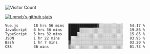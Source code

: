 ![Visitor Count](https://profile-counter.glitch.me/Lpmvb/count.svg)

[![Lpmvb's github stats](https://github-readme-stats.vercel.app/api?username=lpmvb&show_icons=true&title_color=fff&icon_color=79ff97&text_color=9f9f9f&bg_color=151515)](https://github.com/anuraghazra/github-readme-stats)

<!--
Here are some ideas to get you started:

- 🔭 I’m currently working on ...
- 🌱 I’m currently learning ...
- 👯 I’m looking to collaborate on ...
- 🤔 I’m looking for help with ...
- 💬 Ask me about ...
- 📫 How to reach me: ...
- 😄 Pronouns: ...
- ⚡ Fun fact: ...
-->

<!--START_SECTION:waka-->

```text
Vue.js       18 hrs 56 mins  █████████████▓░░░░░░░░░░░   54.17 %
JavaScript   6 hrs 56 mins   █████░░░░░░░░░░░░░░░░░░░░   19.86 %
TypeScript   5 hrs 32 mins   ████░░░░░░░░░░░░░░░░░░░░░   15.85 %
JSON         1 hr 22 mins    █░░░░░░░░░░░░░░░░░░░░░░░░   03.95 %
Bash         1 hr 7 mins     ▓░░░░░░░░░░░░░░░░░░░░░░░░   03.20 %
CSS          36 mins         ▒░░░░░░░░░░░░░░░░░░░░░░░░   01.73 %
```

<!--END_SECTION:waka-->
